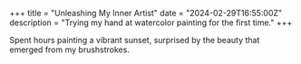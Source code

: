 +++
title = "Unleashing My Inner Artist"
date = "2024-02-29T16:55:00Z"
description = "Trying my hand at watercolor painting for the first time."
+++

Spent hours painting a vibrant sunset, surprised by the beauty that emerged from my brushstrokes.
